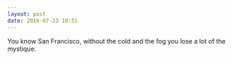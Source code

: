 ```yaml
---
layout: post
date: 2016-07-23 18:51
---
```

You know San Francisco, without the cold and the fog you lose a lot of the mystique. 
